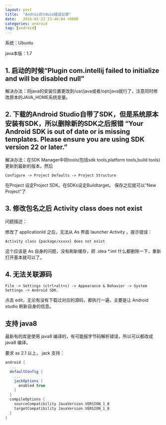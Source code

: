 ```yaml
---
layout: post
title:  "AndroidStduio错误记录"
date:   2016-02-23 13:46:04 +0800
categories: android
tag: [android]
---
```


系统：Ubuntu

java本版：1.7

## 1. 启动的时候“Plugin com.intellij failed to initialize and will be disabled null” 

解决办法：将java的安装位置更改到/usr/java或者/opt/java就行了，注意同时修改原本的JAVA_HOME系统变量。 

## 2. 下载的Android Studio自带了SDK，但是系统原本安装有SDK，所以删除新的SDK之后报错 “Your Android SDK is out of date or is missing templates. Please ensure you are using SDK version 22 or later.” 

解决办法：在SDK Manager中将tools(包括sdk tools,platform tools,build tools)更新到最新的版本。然后

    Configure -> Project Defaults -> Project Structure
    
在Project 设定Project SDK。在SDKs设定Buildtarget。 保存之后就可以“New Project”了

## 3. 修改包名之后 Activity class does not exist

问题描述：

修改了 applicationId 之后，无法从 As 界面 launcher Activity 。提示错误：

    Activity class {package/xxxxx} does not exist
    
这个应该是 As 自身的问题，没有刷新缓存，把 .idea *.iml 什么都删除一下，重新打开基本就可以了。

## 4. 无法关联源码

    File -> Settings (ctrl+alt+s) -> Appearance & Behavior -> System Settings -> Android SDK.
    
点击 edit，无论有没有下载过对应的源码，都执行一遍，主要是让 Android studio 刷新自身的信息。

## 支持 java8

最新有的库是使用 java8 编译的，有可能报字节码解析错误，所以可以都改成 java8 编译。

要求 as 2.1 以上， jack 支持：

```gradle
android {
  ...
  defaultConfig {
    ...
    jackOptions {
      enabled true
    }
  }
  compileOptions {
    sourceCompatibility JavaVersion.VERSION_1_8
    targetCompatibility JavaVersion.VERSION_1_8
  }
}


```
